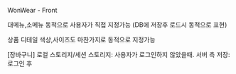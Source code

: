 WonWear - Front

대메뉴,소메뉴 동적으로 사용자가 직접 지정가능 (DB에 저장후 로드시 동적으로 표현)

상품 디테일 색상,사이즈도 마찬가지로 동적으로 지정가능

[장바구니]
로컬 스토리지/세션 스토리지: 사용자가 로그인하지 않았을때.
서버 측 저장: 로그인 후
